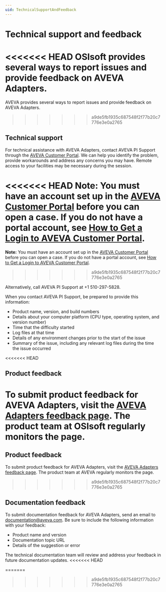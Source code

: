 ```yaml
---
uid: TechnicalSupportAndFeedback
---
```


# Technical support and feedback

<<<<<<< HEAD
OSIsoft provides several ways to report issues and provide feedback on AVEVA Adapters.
=======
AVEVA provides several ways to report issues and provide feedback on AVEVA Adapters.
>>>>>>> a9de5fb1935c687548f2f77b20c7776e3e0a2765

## Technical support

For technical assistance with AVEVA Adapters, contact AVEVA PI Support through the [AVEVA Customer Portal](https://my.osisoft.com/). We can help you identify the problem, provide workarounds and address any concerns you may have. Remote access to your facilities may be necessary during the session.

<<<<<<< HEAD
**Note:**  You must have an account set up in the [AVEVA Customer Portal](https://my.osisoft.com/) before you can open a case. If you do not have a portal account, see [How to Get a Login to AVEVA Customer Portal](https://explore.osisoft.com/myosisoft-customer-portal/how-to-get-a-login).
=======
**Note:**  You must have an account set up in the [AVEVA Customer Portal](https://my.osisoft.com/) before you can open a case. If you do not have a portal account, see [How to Get a Login to AVEVA Customer Portal](https://discover.aveva.com/myosisoft-customer-portal/how-to-get-a-login).
>>>>>>> a9de5fb1935c687548f2f77b20c7776e3e0a2765

Alternatively, call AVEVA PI Support at +1 510-297-5828.

When you contact AVEVA PI Support, be prepared to provide this information:
- Product name, version, and build numbers
- Details about your computer platform (CPU type, operating system, and version number)
- Time that the difficulty started
- Log files at that time
- Details of any environment changes prior to the start of the issue
- Summary of the issue, including any relevant log files during the time the issue occurred 

<<<<<<< HEAD
<!--To view a brief primer on AVEVA Adapters, see the [AVEVA Adapters playbook](https://customers.osisoft.com/s/knowledgearticle?knowledgeArticleUrl=Playbook-PI-adapters) in the AVEVA Customer Portal.-->

## Product feedback

To submit product feedback for AVEVA Adapters, visit the [AVEVA Adapters feedback page](https://feedback.osisoft.com/forums/930280-pi-adapters). The product team at OSIsoft regularly monitors the page.
=======
<!--To view a brief primer on AVEVA Adapters, see the [AVEVA Adapters playbook](https://customers.osisoft.com/s/knowledgearticle?knowledgeArticleUrl=Playbook-PI-adapters) in the [AVEVA Customer Portal](https://my.osisoft.com/).-->

## Product feedback

To submit product feedback for AVEVA Adapters, visit the [AVEVA Adapters feedback page](https://feedback.aveva.com). The product team at AVEVA regularly monitors the page.
>>>>>>> a9de5fb1935c687548f2f77b20c7776e3e0a2765

## Documentation feedback

To submit documentation feedback for AVEVA Adapters, send an email to [documentation@aveva.com](mailto:documentation@aveva.com?subject=PI%20adapter%20documentation&body=Product%20name%20and%20version%20-%20Documentation%20topic%20URL%20-%20Details%20of%20the%20suggestion%20or%20error). Be sure to include the following information with your feedback:

- Product name and version
- Documentation topic URL
- Details of the suggestion or error

The technical documentation team will review and address your feedback in future documentation updates.
<<<<<<< HEAD

=======
>>>>>>> a9de5fb1935c687548f2f77b20c7776e3e0a2765
